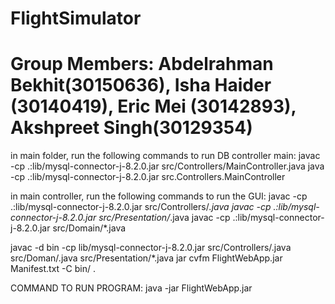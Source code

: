 # FlightSimulator
# Group Members: Abdelrahman Bekhit(30150636), Isha Haider (30140419), Eric Mei (30142893), Akshpreet Singh(30129354)

in main folder, run the following commands to run DB controller main:
javac -cp .:lib/mysql-connector-j-8.2.0.jar src/Controllers/MainController.java
java -cp .:lib/mysql-connector-j-8.2.0.jar src.Controllers.MainController 

in main controller, run the following commands to run the GUI:
javac -cp .:lib/mysql-connector-j-8.2.0.jar src/Controllers/*.java 
javac -cp .:lib/mysql-connector-j-8.2.0.jar src/Presentation/*.java
javac -cp .:lib/mysql-connector-j-8.2.0.jar src/Domain/*.java 


javac -d bin -cp lib/mysql-connector-j-8.2.0.jar src/Controllers/.java src/Doman/.java src/Presentation/*.java
jar cvfm FlightWebApp.jar Manifest.txt -C bin/ . 

COMMAND TO RUN PROGRAM: java -jar FlightWebApp.jar